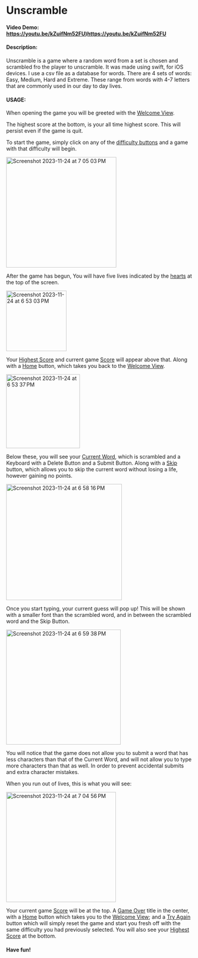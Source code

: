 # Unscramble
#### Video Demo: https://youtu.be/kZuifNm52FU)https://youtu.be/kZuifNm52FU
#### Description: 
Unscramble is a game where a random word from a set is chosen and scrambled fro the player to unscramble.
It was made using swift, for iOS devices. 
I use a csv file as a database for words. There are 4 sets of words: Easy, Medium, Hard and Extreme. These range from words with 4-7 letters that are commonly used in our day to day lives.

#### USAGE:

When opening the game you will be greeted with the <u>Welcome View</u>.

The highest score at the bottom, is your all time highest score. This will persist even if the game is quit.

To start the game, simply click on any of the <u>difficulty buttons</u> and a game with that difficulty will begin.

<img width="296" alt="Screenshot 2023-11-24 at 7 05 03 PM" src="https://github.com/liv404/Unscramble/assets/120323880/e3bb705b-62e7-4994-9759-ee05d16b1813">

After the game has begun, You will have five lives indicated by the <u>hearts</u> at the top of the screen.

<img width="162" alt="Screenshot 2023-11-24 at 6 53 03 PM" src="https://github.com/liv404/Unscramble/assets/120323880/aeb37f74-382e-44a3-8bfd-bba31108935a">

Your <u>Highest Score</u> and current game <u>Score</u> will appear above that. Along with a <u>Home</u> button, which takes you back to the <u>Welcome View</u>.

<img width="198" alt="Screenshot 2023-11-24 at 6 53 37 PM" src="https://github.com/liv404/Unscramble/assets/120323880/52f4e8f4-097f-4dad-9bbc-e32011bb28ca">

Below these, you will see your <u>Current Word</u>, which is scrambled and a Keyboard with a Delete Button and a Submit Button. Along with a <u>Skip</u> button, which allows you to skip the current word without losing a life, however gaining no points.

<img width="311" alt="Screenshot 2023-11-24 at 6 58 16 PM" src="https://github.com/liv404/Unscramble/assets/120323880/3227dfec-60a0-4586-bf4a-a65269d0485d">

Once you start typing, your current guess will pop up! This will be shown with a smaller font than the scrambled word, and in between the scrambled word and the Skip Button.

<img width="308" alt="Screenshot 2023-11-24 at 6 59 38 PM" src="https://github.com/liv404/Unscramble/assets/120323880/ea4659db-8a99-4cfc-bead-b7d960aec1d1">

You will notice that the game does not allow you to submit a word that has less characters than that of the Current Word, and will not allow you to type more characters than that as well. In order to prevent accidental submits and extra character mistakes.


When you run out of lives, this is what you will see:

<img width="295" alt="Screenshot 2023-11-24 at 7 04 56 PM" src="https://github.com/liv404/Unscramble/assets/120323880/cbf6dd4f-9711-473e-ab57-e5a0d6b8c429">

Your current game <u>Score</u> will be at the top. A <u>Game Over</u> title in the center, with a <u>Home</u> button which takes you to the <u>Welcome View</u>; and a <u>Try Again</u> button which will simply reset the game and start you fresh off with the same difficulty you had previously selected.
You will also see your <u>Highest Score</u> at the bottom.

#### Have fun!
